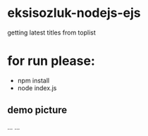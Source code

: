 # eksisozluk-nodejs-ejs

getting latest titles from toplist

# for run please:

- npm install
- node index.js

## demo picture

...
...
